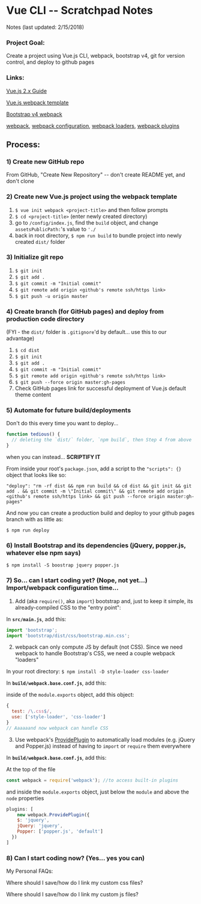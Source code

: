# Vue CLI -- Scratchpad Notes
Notes (last updated: 2/15/2018)

### Project Goal:
Create a project using Vue.js CLI, webpack, bootstrap v4, git for version control, and deploy to github pages

### Links:

[Vue.js 2.x Guide](https://vuejs.org/v2/guide/installation.html#CLI)

[Vue.js webpack template](https://vuejs-templates.github.io/webpack/)

[Bootstrap v4 webpack](https://getbootstrap.com/docs/4.0/getting-started/webpack/)

[webpack](https://webpack.js.org/concepts/), [webpack configuration](https://webpack.js.org/configuration/), [webpack loaders](https://webpack.js.org/loaders/), [webpack plugins](https://webpack.js.org/plugins/)

## Process:

### 1) Create new GitHub repo
From GitHub, "Create New Repository" -- don't create README yet, and don't clone

### 2) Create new Vue.js project using the webpack template
1) `$ vue init webpack <project-title>` and then follow prompts
2) `$ cd <project-title>` (enter newly created directory)
3) go to `/config/index.js`, find the `build` object, and change `assetsPublicPath:`'s value to `'./`
4) back in root directory, `$ npm run build` to bundle project into newly created `dist/` folder

### 3) Initialize git repo
1) `$ git init`
2) `$ git add .`
3) `$ git commit -m "Initial commit"`
4) `$ git remote add origin <github's remote ssh/https link>`
5) `$ git push -u origin master`

### 4) Create branch (for GitHub pages) and deploy from production code directory
(FYI - the `dist/` folder is `.gitignore`'d by default... use this to our advantage)
1) `$ cd dist`
2) `$ git init`
3) `$ git add .`
4) `$ git commit -m "Initial commit"`
5) `$ git remote add origin <github's remote ssh/https link>`
6) `$ git push --force origin master:gh-pages`
7) Check GitHub pages link for successful deployment of Vue.js default theme content

### 5) Automate for future build/deployments
Don't do this every time you want to deploy...
```js
function tedious() {
  // deleting the `dist/` folder, `npm build`, then Step 4 from above
} 
```
when you can instead... **SCRIPTIFY IT**

From inside your root's `package.json`, add a script to the `"scripts": {}` object that looks like so:
```
"deploy": "rm -rf dist && npm run build && cd dist && git init && git add . && git commit -m \"Initial commit\" && git remote add origin <github's remote ssh/https link> && git push --force origin master:gh-pages"
```

And now you can create a production build and deploy to your github pages branch with as little as:

`$ npm run deploy`

### 6) Install Bootstrap and its dependencies (jQuery, popper.js, whatever else npm says)
`$ npm install -S boostrap jquery popper.js`

### 7) So... can I start coding yet? (Nope, not yet...) Import/webpack configuration time...

1) Add (aka `require()`, aka `import`) bootstrap and, just to keep it simple, its already-compiled CSS to the "entry point":

In **`src/main.js`**, add this:
```js
import 'bootstrap';
import 'bootstrap/dist/css/bootstrap.min.css';
```

2) webpack can only compute JS by default (not CSS). Since we need webpack to handle Bootstrap's CSS, we need a couple webpack "loaders"

In your root directory:
```$ npm install -D style-loader css-loader```

In **`build/webpack.base.conf.js`**, add this:

inside of the `module.exports` object, add this object:
```js
{
  test: /\.css$/,
  use: ['style-loader', 'css-loader']
} 
// Aaaaaand now webpack can handle CSS
```

3) Use webpack's [ProvidePlugin](https://webpack.js.org/plugins/provide-plugin/) to automatically load modules (e.g. jQuery and Popper.js) instead of having to `import` or `require` them everywhere

In **`build/webpack.base.conf.js`**, add this:

At the top of the file
```js
const webpack = require('webpack'); //to access built-in plugins
```
and inside the `module.exports` object, just below the `module` and above the `node` properties
```js
plugins: [
    new webpack.ProvidePlugin({
    $: 'jquery',
    jQuery: 'jquery',
    Popper: ['popper.js', 'default'] 
  })
]
```

### 8) Can I start coding now? (Yes... yes you can)

My Personal FAQs:

Where should I save/how do I link my custom css files?

Where should I save/how do I link my custom js files?
